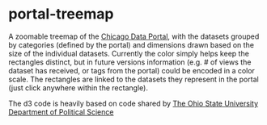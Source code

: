portal-treemap
==============

A zoomable treemap of the [Chicago Data Portal](https://data.cityofchicago.org/), with the datasets grouped by categories (defined by the portal) and dimensions drawn based on the size of the individual datasets. Currently the color simply helps keep the rectangles distinct, but in future versions information (e.g. # of views the dataset has received, or tags from the portal) could be encoded in a color scale. The rectangles are linked to the datasets they represent in the portal (just click anywhere within the rectangle).  
                                    
The d3 code is heavily based on code shared by [The Ohio State University Department of Political Science](https://secure.polisci.ohio-state.edu/faq/d3/zoomabletreemap_code.php)
